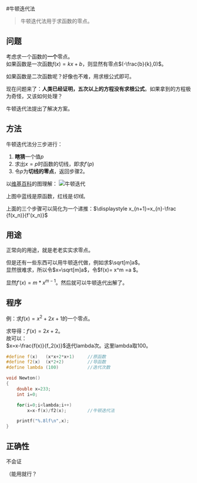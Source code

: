 #牛顿迭代法

>牛顿迭代法用于求函数的零点。

## 问题
考虑求一个函数的**一个**零点。  
如果函数是一次函数$f(x)=kx+b$，则显然有零点$(-\frac{b}{k},0)$。

如果函数是二次函数呢？好像也不难，用求根公式即可。

现在问题来了：**人类已经证明，五次以上的方程没有求根公式**。如果拿到的方程极为奇怪，又该如何处理？

牛顿迭代法提出了解决方案。

## 方法
牛顿迭代法分三步进行：
1. **瞎猜**一个值$p$  
2. 求出$x=p$时函数的切线，即求$f\prime(p)$  
3. 令$p$为**切线的零点**，返回步骤2。  

以[维基百科](https://zh.wikipedia.org/wiki/%E7%89%9B%E9%A1%BF%E6%B3%95)的图理解：
![牛顿迭代](https://i2.piimg.com/567571/1cc82415fa7e70c7.gif)

上图中蓝线是原函数，红线是*切线*。

上面的三个步骤可以简化为一个递推：$\displaystyle x_{n+1}=x_{n}-\frac  {f(x_n)}{f'(x_n)}$

## 用途
正常向的用途，就是老老实实求零点。

但是还有一些东西可以用牛顿迭代做，例如求$\sqrt[m]a$。    
显然很难求，所以令$x=\sqrt[m]a$，令$f(x)= x^m =a $。  

显然$f\prime(x)=m*x^{m-1}$。然后就可以牛顿迭代出解了。

## 程序

例：求$f(x)=x^2+2x+1$的一个零点。

求导得：$f\prime(x)=2x+2$。  
故可以：  
$x=x-\frac{f(x)}{f_2(x)}$迭代lambda次。这里lambda取100。  

```cpp
#define f(x)   (x*x+2*x+1)     //原函数
#define f2(x)  (x*2+2)         //导函数
#define lambda (100)           //迭代次数

void Newton()
{
    double x=233;
    int i=0;

    for(i=0;i<lambda;i++)
        x=x-f(x)/f2(x);        //牛顿迭代法

    printf("%.8lf\n",x);
}
```

## 正确性
不会证

（能用就行？
